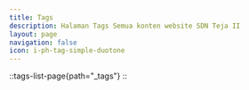 ```yaml
---
title: Tags
description: Halaman Tags Semua konten website SDN Teja II
layout: page
navigation: false
icon: i-ph-tag-simple-duotone
---
```


::tags-list-page{path="\_tags"}
::
